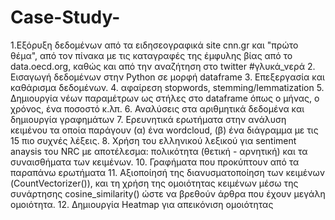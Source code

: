 # Case-Study-
1.Εξόρυξη δεδομένων από τα ειδησεογραφικά site cnn.gr και "πρώτο θέμα", από τον πίνακα με τις καταγραφές της έμφυλης βίας από το data.oecd.org, καθώς και από την αναζήτηση στο twitter #γλυκά_νερά 2. Εισαγωγή δεδομένων στην Python σε μορφή dataframe 3. Επεξεργασία και καθάρισμα δεδομένων. 4. αφαίρεση stopwords, stemming/lemmatization 5. Δημιουργία νέων παραμέτρων ως στήλες στο dataframe όπως o μήνας, ο χρόνος, ένα ποσοστό κ.λπ. 6. Αναλύσεις στα αριθμητικά δεδομένα και δημιουργία γραφημάτων 7. Ερευνητικά ερωτήματα στην ανάλυση κειμένου τα οποία παράγουν (α) ένα wordcloud, (β) ένα διάγραμμα με τις 15 πιο συχνές λέξεις. 8. Χρήση του ελληνικού λεξικού για sentiment anaysis του NRC με αποτέλεσμα: πολικότητα (θετική - αρνητική) και τα συναισθήματα των κειμένων. 10. Γραφήματα που προκύπτουν από τα παραπάνω ερωτήματα 11. Αξιοποίησή της διανυσματοποίηση των κειμένων (CountVectorizer()), και τη χρήση της ομοιότητας κειμένων μέσω της συνάρτησης cosine_similarity() ώστε να βρεθούν άρθρα που έχουν μεγάλη ομοιότητα. 12. Δημιουργία Heatmap για απεικόνιση ομοιότητας
